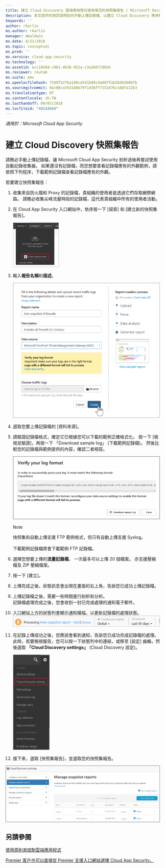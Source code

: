 ```yaml
---
title: 建立 Cloud Discovery 雲端應用程式使用情況的快照集報告 | Microsoft Docs
description: 本文提供的資訊說明如何手動上傳記錄檔，以建立 Cloud Discovery 應用程式的快照集報告。
keywords: ''
author: rkarlin
ms.author: rkarlin
manager: mbaldwin
ms.date: 4/22/2018
ms.topic: conceptual
ms.prod: ''
ms.service: cloud-app-security
ms.technology: ''
ms.assetid: ecc1949d-c861-4636-952a-c3a260719bb5
ms.reviewer: reutam
ms.suite: ems
ms.openlocfilehash: 734975276a148ce541b84c4a68751b2bdb5666fb
ms.sourcegitcommit: 0ac08ca7b3140b79f1d36ff7152476c188fa12b3
ms.translationtype: HT
ms.contentlocale: zh-TW
ms.lasthandoff: 09/07/2018
ms.locfileid: "44143644"
---
```

*適用於：Microsoft Cloud App Security*


# <a name="create-snapshot-cloud-discovery-reports"></a>建立 Cloud Discovery 快照集報告
請務必手動上傳記錄檔，讓 Microsoft Cloud App Security 剖析過後再嘗試使用自動記錄收集器。
如果還沒有記錄檔，而您想要查看記錄檔應有的外觀範例，請依照下列程序，下載範例記錄檔查看記錄檔應有的外觀。


若要建立快照集報告：
  
1. 收集來自防火牆和 Proxy 的記錄檔，貴組織的使用者是透過它們存取網際網路。 請務必收集尖峰流量時段的記錄檔，這代表貴組織中所有的使用者活動。  
  
2. 在 Cloud App Security 入口網站中，依序按一下 [探索] 和 [建立新的快照集報告]。  
  
   ![建立新的快照集報告](./media/create-new-snapshot-report.png)
     
3. 輸入**報告名稱**和**描述**。
  
    ![新的快照集報告](./media/new-snapshot-report.png) 

4. 選取您要上傳記錄檔的 [資料來源]。  
  
5. 請驗證記錄檔格式，確定它已根據您可以下載的範例正確格式化。 按一下 [檢視並驗證]，再按一下 「Download sample log」 (下載範例記錄檔)。 然後比較您的記錄檔與範例提供的內容，確認二者相容。 

   ![驗證記錄檔格式](./media/cloud-discovery-snapshot-verify.png)  

   > [!NOTE]
   > 快照集和自動上傳支援 FTP 範例格式，但只有自動上傳支援 Syslog。<br></br>
   下載範例記錄檔將會下載範例 FTP 記錄檔。


6. 選擇您想要上傳的**流量記錄檔**。 一次最多可以上傳 20 個檔案。 亦支援壓縮檔及 ZIP 壓縮檔案。  
  
7. 按一下 [建立]。  

8. 上傳完成之後，狀態訊息會出現在畫面的右上角，告訴您已成功上傳記錄檔。  
  
9. 上傳記錄檔之後，需要一些時間進行剖析和分析。  
   記錄檔處理完成之後，您會收到一封已完成處理的通知電子郵件。 
  
10. 入口網站上方的狀態列會顯示通知橫幅，以更新記錄檔的處理狀態。  
    ![處理記錄檔的功能表列](./media/processing-log-file-menu-bar.png) 
   
11. 在記錄上傳成功之後，您應該會看到通知，告訴您已成功完成記錄檔的處理。 此時，若要檢視報告，您可以按一下狀態列中的連結，或移至 [設定] 齒輪，然後選取 **「Cloud Discovery settings」** (Cloud Discovery 設定)。   
  
     ![探索設定索引標籤](./media/discovery-settings-tab.png)
12. 接下來，選取 [快照集報告]，並選取您的快照集報告。
 
![快照報告管理](./media/snapshot-report-managment.png)

  
      
## <a name="see-also"></a>另請參閱  
[使用原則來控制雲端應用程式](control-cloud-apps-with-policies.md)   

[Premier 客戶也可以直接從 Premier 支援入口網站選擇 Cloud App Security。](https://premier.microsoft.com/)  
    
      
  
